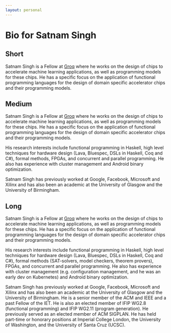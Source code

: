 ```yaml
---
layout: personal
---
```


# Bio for Satnam Singh

## Short
Satnam Singh is a Fellow at [Groq](http://groq.com) where he works on the design of chips to accelerate machine learning applications, as well as programming models for these chips. He has a specific focus on the application of functional programming languages for the design of domain specific accelerator chips and their programming models.

## Medium
Satnam Singh is a Fellow at [Groq](http://groq.com) where he works on the design of chips to accelerate machine learning applications, as well as programming models for these chips. He has a specific focus on the application of functional programming languages for the design of domain specific accelerator chips and their programming models.

His research interests include functional programming in Haskell, high level techniques for hardware design (Lava, Bluespec, DSLs in Haskell, Coq and C#), formal methods, FPGAs, and concurrent and parallel programming. He also has experience with cluster management and Android binary optimization.

Satnam Singh has previously worked at Google, Facebook, Microsoft and Xilinx and has also been an academic at the University of Glasgow and the University of Birmingham.

## Long
Satnam Singh is a Fellow at [Groq](http://groq.com) where he works on the design of chips to accelerate machine learning applications, as well as programming models for these chips. He has a specific focus on the application of functional programming languages for the design of domain specific accelerator chips and their programming models.

His research interests include functional programming in Haskell, high level techniques for hardware design (Lava, Bluespec, DSLs in Haskell, Coq and C#), formal methods (SAT-solvers, model checkers, theorem provers), FPGAs, and concurrent and parallel programming. He also has experience with cluster management (e.g. configuration management, and he was an early dev on Kubernetes) and Android binary optimization.

Satnam Singh has previously worked at Google, Facebook, Microsoft and Xilinx and has also been an academic at the University of Glasgow and the University of Birmingham. He is a senior member of the ACM and IEEE and a past Fellow of the IET. He is also an elected member of IFIP WG2.8 (functional programming) and IFIP WG2.11 (program generation). He previously served as an elected member of ACM SIGPLAN. He has held part-time or honorary positions at Imperial College London, the University of Washington, and the University of Santa Cruz (UCSC).
